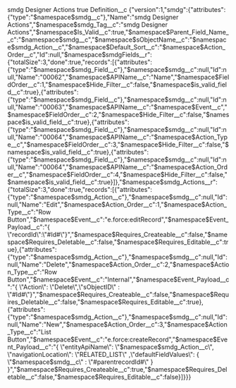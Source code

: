 <?xml version="1.0" encoding="UTF-8"?>
<CustomMetadata xmlns="http://soap.sforce.com/2006/04/metadata" xmlns:xsi="http://www.w3.org/2001/XMLSchema-instance" xmlns:xsd="http://www.w3.org/2001/XMLSchema">
    <label>smdg Designer Actions</label>
    <protected>true</protected>
    <values>
        <field>Definition__c</field>
        <value xsi:type="xsd:string">{&quot;version&quot;:1,&quot;smdg&quot;:{&quot;attributes&quot;:{&quot;type&quot;:&quot;$namespace$smdg__c&quot;},&quot;Name&quot;:&quot;smdg Designer Actions&quot;,&quot;$namespace$smdg_Tag__c&quot;:&quot;smdg Designer Actions&quot;,&quot;$namespace$Is_Valid__c&quot;:true,&quot;$namespace$Parent_Field_Name__c&quot;:&quot;$namespace$smdg__c&quot;,&quot;$namespace$sObjectName__c&quot;:&quot;$namespace$smdg_Action__c&quot;,&quot;$namespace$Default_Sort__c&quot;:&quot;$namespace$Action_Order__c&quot;,&quot;Id&quot;:null,&quot;$namespace$smdgFields__r&quot;:{&quot;totalSize&quot;:3,&quot;done&quot;:true,&quot;records&quot;:[{&quot;attributes&quot;:{&quot;type&quot;:&quot;$namespace$smdg_Field__c&quot;},&quot;$namespace$smdg__c&quot;:null,&quot;Id&quot;:null,&quot;Name&quot;:&quot;00062&quot;,&quot;$namespace$APIName__c&quot;:&quot;Name&quot;,&quot;$namespace$FieldOrder__c&quot;:1,&quot;$namespace$Hide_Filter__c&quot;:false,&quot;$namespace$is_valid_field__c&quot;:true},{&quot;attributes&quot;:{&quot;type&quot;:&quot;$namespace$smdg_Field__c&quot;},&quot;$namespace$smdg__c&quot;:null,&quot;Id&quot;:null,&quot;Name&quot;:&quot;00063&quot;,&quot;$namespace$APIName__c&quot;:&quot;$namespace$Event__c&quot;,&quot;$namespace$FieldOrder__c&quot;:2,&quot;$namespace$Hide_Filter__c&quot;:false,&quot;$namespace$is_valid_field__c&quot;:true},{&quot;attributes&quot;:{&quot;type&quot;:&quot;$namespace$smdg_Field__c&quot;},&quot;$namespace$smdg__c&quot;:null,&quot;Id&quot;:null,&quot;Name&quot;:&quot;00064&quot;,&quot;$namespace$APIName__c&quot;:&quot;$namespace$Action_Type__c&quot;,&quot;$namespace$FieldOrder__c&quot;:3,&quot;$namespace$Hide_Filter__c&quot;:false,&quot;$namespace$is_valid_field__c&quot;:true},{&quot;attributes&quot;:{&quot;type&quot;:&quot;$namespace$smdg_Field__c&quot;},&quot;$namespace$smdg__c&quot;:null,&quot;Id&quot;:null,&quot;Name&quot;:&quot;00064&quot;,&quot;$namespace$APIName__c&quot;:&quot;$namespace$Action_Order__c&quot;,&quot;$namespace$FieldOrder__c&quot;:4,&quot;$namespace$Hide_Filter__c&quot;:false,&quot;$namespace$is_valid_field__c&quot;:true}]},&quot;$namespace$smdg_Actions__r&quot;:{&quot;totalSize&quot;:3,&quot;done&quot;:true,&quot;records&quot;:[{&quot;attributes&quot;:{&quot;type&quot;:&quot;$namespace$smdg_Action__c&quot;},&quot;$namespace$smdg__c&quot;:null,&quot;Id&quot;:null,&quot;Name&quot;:&quot;Edit&quot;,&quot;$namespace$Action_Order__c&quot;:1,&quot;$namespace$Action_Type__c&quot;:&quot;Row Button&quot;,&quot;$namespace$Event__c&quot;:&quot;e.force:editRecord&quot;,&quot;$namespace$Event_Payload__c&quot;:&quot;{ \&quot;recordId\&quot;:\&quot;#Id#\&quot;}&quot;,&quot;$namespace$Requires_Createable__c&quot;:false,&quot;$namespace$Requires_Deletable__c&quot;:false,&quot;$namespace$Requires_Editable__c&quot;:true},{&quot;attributes&quot;:{&quot;type&quot;:&quot;$namespace$smdg_Action__c&quot;},&quot;$namespace$smdg__c&quot;:null,&quot;Id&quot;:null,&quot;Name&quot;:&quot;Delete&quot;,&quot;$namespace$Action_Order__c&quot;:2,&quot;$namespace$Action_Type__c&quot;:&quot;Row Button&quot;,&quot;$namespace$Event__c&quot;:&quot;Internal&quot;,&quot;$namespace$Event_Payload__c&quot;:&quot;{ \&quot;Action\&quot;: \&quot;Delete\&quot;,\&quot;sObjectID\&quot; : \&quot;#Id#\&quot;}&quot;,&quot;$namespace$Requires_Createable__c&quot;:false,&quot;$namespace$Requires_Deletable__c&quot;:false,&quot;$namespace$Requires_Editable__c&quot;:true},{&quot;attributes&quot;:{&quot;type&quot;:&quot;$namespace$smdg_Action__c&quot;},&quot;$namespace$smdg__c&quot;:null,&quot;Id&quot;:null,&quot;Name&quot;:&quot;New&quot;,&quot;$namespace$Action_Order__c&quot;:3,&quot;$namespace$Action_Type__c&quot;:&quot;List Button&quot;,&quot;$namespace$Event__c&quot;:&quot;e.force:createRecord&quot;,&quot;$namespace$Event_Payload__c&quot;:&quot;{ \&quot;entityApiName\&quot;: \&quot;$namespace$smdg_Action__c\&quot;, \&quot;navigationLocation\&quot;: \&quot;RELATED_LIST\&quot; ,\&quot;defaultFieldValues\&quot;: { \&quot;$namespace$smdg__c\&quot; : \&quot;#parentrecordId#\&quot; } }&quot;,&quot;$namespace$Requires_Createable__c&quot;:true,&quot;$namespace$Requires_Deletable__c&quot;:false,&quot;$namespace$Requires_Editable__c&quot;:false}]}}}</value>
    </values>
</CustomMetadata>
